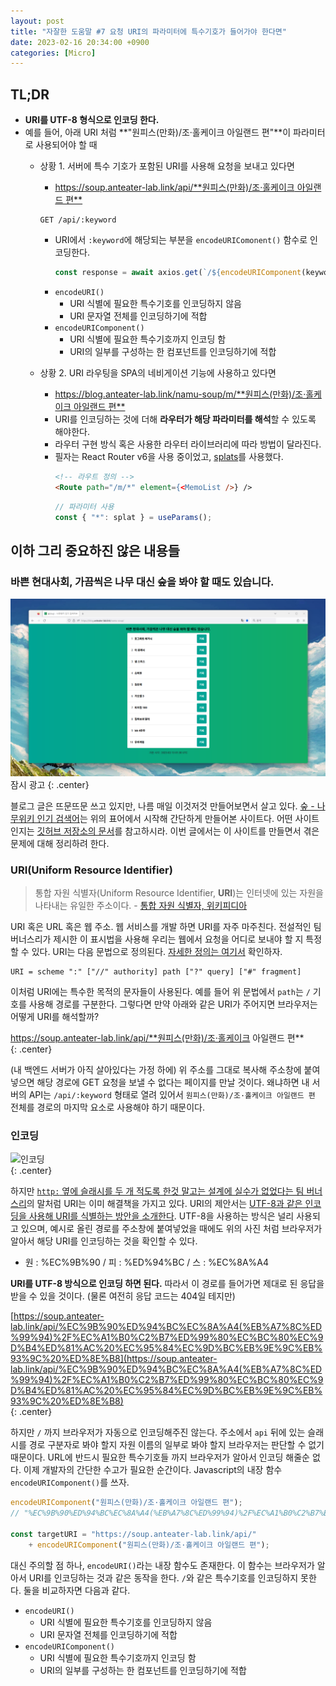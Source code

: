 ```yaml
---
layout: post
title: "자잘한 도움말 #7 요청 URI의 파라미터에 특수기호가 들어가야 한다면"
date: 2023-02-16 20:34:00 +0900
categories: [Micro]
---
```


## TL;DR

- **URI를 UTF-8 형식으로 인코딩 한다.**
- 예를 들어, 아래 URI 처럼 **"원피스(만화)/조·홀케이크 아일랜드 편"**이 파라미터로 사용되어야 할 때  
  - 상황 1. 서버에 특수 기호가 포함된 URI를 사용해 요청을 보내고 있다면  
    - [https://soup.anteater-lab.link/api/**원피스(만화)/조·홀케이크 아일랜드 편**](https://soup.anteater-lab.link/api/%EC%9B%90%ED%94%BC%EC%8A%A4(%EB%A7%8C%ED%99%94)%2F%EC%A1%B0%C2%B7%ED%99%80%EC%BC%80%EC%9D%B4%ED%81%AC%20%EC%95%84%EC%9D%BC%EB%9E%9C%EB%93%9C%20%ED%8E%B8)
    ```
    GET /api/:keyword
    ```
    - URI에서 `:keyword`에 해당되는 부분을 `encodeURIComonent()` 함수로 인코딩한다.
      ```javascript
      const response = await axios.get(`/${encodeURIComponent(keyword)}`);
      ```  
    - `encodeURI()`
      - URI 식별에 필요한 특수기호를 인코딩하지 않음
      - URI 문자열 전체를 인코딩하기에 적합
    - `encodeURIComponent()`
      - URI 식별에 필요한 특수기호까지 인코딩 함
      - URI의 일부를 구성하는 한 컴포넌트를 인코딩하기에 적합

  - 상황 2. URI 라우팅을 SPA의 네비게이션 기능에 사용하고 있다면
    - [https://blog.anteater-lab.link/namu-soup/m/**원피스(만화)/조·홀케이크 아일랜드 편**](https://blog.anteater-lab.link/namu-soup/m/%EC%9B%90%ED%94%BC%EC%8A%A4(%EB%A7%8C%ED%99%94)%2F%EC%A1%B0%C2%B7%ED%99%80%EC%BC%80%EC%9D%B4%ED%81%AC%20%EC%95%84%EC%9D%BC%EB%9E%9C%EB%93%9C%20%ED%8E%B8)    
    - URI를 인코딩하는 것에 더해 **라우터가 해당 파라미터를 해석**할 수 있도록 해야한다.
    - 라우터 구현 방식 혹은 사용한 라우터 라이브러리에 따라 방법이 달라진다.
    - 필자는 React Router v6을 사용 중이었고, [splats](https://reactrouter.com/en/main/route/route#splats)를 사용했다.  
      ```html
      <!-- 라우트 정의 -->
      <Route path="/m/*" element={<MemoList />} />
      ```
      ```javascript
      // 파라미터 사용
      const { "*": splat } = useParams();
      ```


## 이하 그리 중요하진 않은 내용들

### 바쁜 현대사회, 가끔씩은 나무 대신 숲을 봐야 할 때도 있습니다.

![숲](https://raw.githubusercontent.com/anteater333/namu-soup/main/images/s1.png)  
잠시 광고
{: .center}

블로그 글은 뜨문뜨문 쓰고 있지만, 나름 매일 이것저것 만들어보면서 살고 있다. [숲 - 나무위키 인기 검색어](https://blog.anteater-lab.link/namu-soup/)는 위의 표어에서 시작해 간단하게 만들어본 사이트다. 어떤 사이트인지는 [깃허브 저장소의 문서](https://github.com/anteater333/namu-soup#readme)를 참고하시라. 이번 글에서는 이 사이트를 만들면서 겪은 문제에 대해 정리하려 한다.

### URI(Uniform Resource Identifier)

> 통합 자원 식별자(Uniform Resource Identifier, **URI**)는 인터넷에 있는 자원을 나타내는 유일한 주소이다. - [통합 자원 식별자, 위키피디아](https://ko.wikipedia.org/wiki/%ED%86%B5%ED%95%A9_%EC%9E%90%EC%9B%90_%EC%8B%9D%EB%B3%84%EC%9E%90)

URI 혹은 URL 혹은 웹 주소. 웹 서비스를 개발 하면 URI를 자주 마주친다. 전설적인 팀 버너스리가 제시한 이 표시법을 사용해 우리는 웹에서 요청을 어디로 보내야 할 지 특정할 수 있다. URI는 다음 문법으로 정의된다. [자세한 정의는 여기서](https://datatracker.ietf.org/doc/html/rfc3986#section-3) 확인하자.

```
URI = scheme ":" ["//" authority] path ["?" query] ["#" fragment]
```

이처럼 URI에는 특수한 목적의 문자들이 사용된다. 예를 들어 위 문법에서 `path`는 `/` 기호를 사용해 경로를 구분한다. 그렇다면 만약 아래와 같은 URI가 주어지면 브라우저는 어떻게 URI를 해석할까?

https://soup.anteater-lab.link/api/**원피스(만화)/조·홀케이크 아일랜드 편**  
{: .center}

(내 백엔드 서버가 아직 살아있다는 가정 하에) 위 주소를 그대로 복사해 주소창에 붙여넣으면 해당 경로에 GET 요청을 보낼 수 없다는 페이지를 만날 것이다. 왜냐하면 내 서버의 API는 `/api/:keyword` 형태로 열려 있어서 `원피스(만화)/조·홀케이크 아일랜드 편` 전체를 경로의 마지막 요소로 사용해야 하기 때문이다.

### 인코딩

![인코딩](https://i.postimg.cc/bNDR83wc/namu.png)  
{: .center}

하지만 [`http:` 옆에 슬래시를 두 개 적도록 한것 말고는 설계에 실수가 없었다는 팀 버너스리](https://www.wikitree.co.kr/articles/600930)의 말처럼 URI는 이미 해결책을 가지고 있다. URI의 제안서는 [UTF-8과 같은 인코딩을 사용해 URI를 식별하는 방안을 소개한다](https://datatracker.ietf.org/doc/html/rfc3986#section-2.5). UTF-8을 사용하는 방식은 널리 사용되고 있으며, 예시로 올린 경로를 주소창에 붙여넣었을 때에도 위의 사진 처럼 브라우저가 알아서 해당 URI를 인코딩하는 것을 확인할 수 있다.

- 원 : %EC%9B%90 / 피 : %ED%94%BC / 스 : %EC%8A%A4

**URI를 UTF-8 방식으로 인코딩 하면 된다.** 따라서 이 경로를 들어가면 제대로 된 응답을 받을 수 있을 것이다. (물론 여전히 응답 코드는 404일 테지만)  

[https://soup.anteater-lab.link/api/%EC%9B%90%ED%94%BC%EC%8A%A4(%EB%A7%8C%ED%99%94)%2F%EC%A1%B0%C2%B7%ED%99%80%EC%BC%80%EC%9D%B4%ED%81%AC%20%EC%95%84%EC%9D%BC%EB%9E%9C%EB%93%9C%20%ED%8E%B8](https://soup.anteater-lab.link/api/%EC%9B%90%ED%94%BC%EC%8A%A4(%EB%A7%8C%ED%99%94)%2F%EC%A1%B0%C2%B7%ED%99%80%EC%BC%80%EC%9D%B4%ED%81%AC%20%EC%95%84%EC%9D%BC%EB%9E%9C%EB%93%9C%20%ED%8E%B8)  
{: .center}

하지만 `/` 까지 브라우저가 자동으로 인코딩해주진 않는다. 주소에서 `api` 뒤에 있는 슬래시를 경로 구분자로 봐야 할지 자원 이름의 일부로 봐야 할지 브라우저는 판단할 수 없기 때문이다. URL에 반드시 필요한 특수기호들 까지 브라우저가 알아서 인코딩 해줄순 없다. 이제 개발자의 간단한 수고가 필요한 순간이다. Javascript의 내장 함수 `encodeURIComponent()`를 쓰자.

```javascript
encodeURIComponent("원피스(만화)/조·홀케이크 아일랜드 편");
// "%EC%9B%90%ED%94%BC%EC%8A%A4(%EB%A7%8C%ED%99%94)%2F%EC%A1%B0%C2%B7%ED%99%80%EC%BC%80%EC%9D%B4%ED%81%AC%20%EC%95%84%EC%9D%BC%EB%9E%9C%EB%93%9C%20%ED%8E%B8"

const targetURI = "https://soup.anteater-lab.link/api/"
    + encodeURIComponent("원피스(만화)/조·홀케이크 아일랜드 편");
```

대신 주의할 점 하나, `encodeURI()`라는 내장 함수도 존재한다. 이 함수는 브라우저가 알아서 URI를 인코딩하는 것과 같은 동작을 한다. `/`와 같은 특수기호를 인코딩하지 못한다. 둘을 비교하자면 다음과 같다.

- `encodeURI()`
  - URI 식별에 필요한 특수기호를 인코딩하지 않음
  - URI 문자열 전체를 인코딩하기에 적합
- `encodeURIComponent()`
  - URI 식별에 필요한 특수기호까지 인코딩 함
  - URI의 일부를 구성하는 한 컴포넌트를 인코딩하기에 적합
